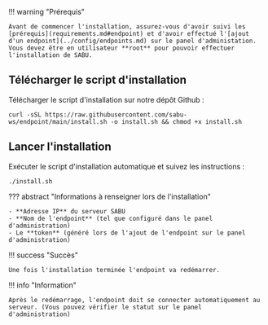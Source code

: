 !!! warning "Prérequis"

    Avant de commencer l'installation, assurez-vous d'avoir suivi les [prérequis](requirements.md#endpoint) et d'avoir effectué l'[ajout d'un endpoint](../config/endpoints.md) sur le panel d'administation.  
    Vous devez être en utilisateur **root** pour pouvoir effectuer l'installation de SABU.

## Télécharger le script d'installation
Télécharger le script d'installation sur notre dépôt Github :
```
curl -sSL https://raw.githubusercontent.com/sabu-ws/endpoint/main/install.sh -o install.sh && chmod +x install.sh
```

## Lancer l'installation
Exécuter le script d'installation automatique et suivez les instructions :
```
./install.sh
```
??? abstract "Informations à renseigner lors de l'installation"

    - **Adresse IP** du serveur SABU
    - **Nom de l'endpoint** (tel que configuré dans le panel d'administration)
    - Le **token** (généré lors de l'ajout de l'endpoint sur le panel d'administration)

!!! success "Succès"

    Une fois l'installation terminée l'endpoint va redémarrer.

!!! info "Information"

    Après le redémarrage, l'endpoint doit se connecter automatiquement au serveur. (Vous pouvez vérifier le statut sur le panel d'administration)
